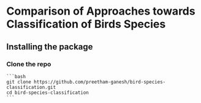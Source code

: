 # Comparison of Approaches towards Classification of Birds Species

## Installing the package

### Clone the repo

    ```bash
    git clone https://github.com/preetham-ganesh/bird-species-classification.git
    cd bird-species-classification
    ```